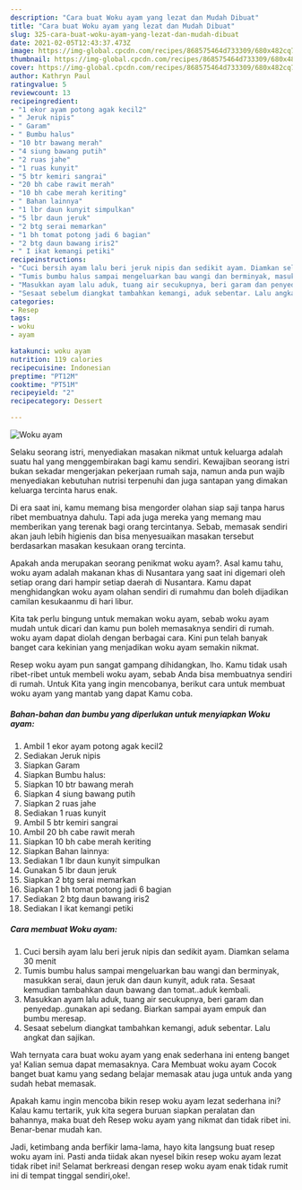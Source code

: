 ```yaml
---
description: "Cara buat Woku ayam yang lezat dan Mudah Dibuat"
title: "Cara buat Woku ayam yang lezat dan Mudah Dibuat"
slug: 325-cara-buat-woku-ayam-yang-lezat-dan-mudah-dibuat
date: 2021-02-05T12:43:37.473Z
image: https://img-global.cpcdn.com/recipes/868575464d733309/680x482cq70/woku-ayam-foto-resep-utama.jpg
thumbnail: https://img-global.cpcdn.com/recipes/868575464d733309/680x482cq70/woku-ayam-foto-resep-utama.jpg
cover: https://img-global.cpcdn.com/recipes/868575464d733309/680x482cq70/woku-ayam-foto-resep-utama.jpg
author: Kathryn Paul
ratingvalue: 5
reviewcount: 13
recipeingredient:
- "1 ekor ayam potong agak kecil2"
- " Jeruk nipis"
- " Garam"
- " Bumbu halus"
- "10 btr bawang merah"
- "4 siung bawang putih"
- "2 ruas jahe"
- "1 ruas kunyit"
- "5 btr kemiri sangrai"
- "20 bh cabe rawit merah"
- "10 bh cabe merah keriting"
- " Bahan lainnya"
- "1 lbr daun kunyit simpulkan"
- "5 lbr daun jeruk"
- "2 btg serai memarkan"
- "1 bh tomat potong jadi 6 bagian"
- "2 btg daun bawang iris2"
- " I ikat kemangi petiki"
recipeinstructions:
- "Cuci bersih ayam lalu beri jeruk nipis dan sedikit ayam. Diamkan selama 30 menit"
- "Tumis bumbu halus sampai mengeluarkan bau wangi dan berminyak, masukkan serai, daun jeruk dan daun kunyit, aduk rata. Sesaat kemudian tambahkan daun bawang dan tomat..aduk kembali."
- "Masukkan ayam lalu aduk, tuang air secukupnya, beri garam dan penyedap..gunakan api sedang. Biarkan sampai ayam empuk dan bumbu meresap."
- "Sesaat sebelum diangkat tambahkan kemangi, aduk sebentar. Lalu angkat dan sajikan."
categories:
- Resep
tags:
- woku
- ayam

katakunci: woku ayam 
nutrition: 119 calories
recipecuisine: Indonesian
preptime: "PT12M"
cooktime: "PT51M"
recipeyield: "2"
recipecategory: Dessert

---
```



![Woku ayam](https://img-global.cpcdn.com/recipes/868575464d733309/680x482cq70/woku-ayam-foto-resep-utama.jpg)

Selaku seorang istri, menyediakan masakan nikmat untuk keluarga adalah suatu hal yang menggembirakan bagi kamu sendiri. Kewajiban seorang istri bukan sekadar mengerjakan pekerjaan rumah saja, namun anda pun wajib menyediakan kebutuhan nutrisi terpenuhi dan juga santapan yang dimakan keluarga tercinta harus enak.

Di era  saat ini, kamu memang bisa mengorder olahan siap saji tanpa harus ribet membuatnya dahulu. Tapi ada juga mereka yang memang mau memberikan yang terenak bagi orang tercintanya. Sebab, memasak sendiri akan jauh lebih higienis dan bisa menyesuaikan masakan tersebut berdasarkan masakan kesukaan orang tercinta. 



Apakah anda merupakan seorang penikmat woku ayam?. Asal kamu tahu, woku ayam adalah makanan khas di Nusantara yang saat ini digemari oleh setiap orang dari hampir setiap daerah di Nusantara. Kamu dapat menghidangkan woku ayam olahan sendiri di rumahmu dan boleh dijadikan camilan kesukaanmu di hari libur.

Kita tak perlu bingung untuk memakan woku ayam, sebab woku ayam mudah untuk dicari dan kamu pun boleh memasaknya sendiri di rumah. woku ayam dapat diolah dengan berbagai cara. Kini pun telah banyak banget cara kekinian yang menjadikan woku ayam semakin nikmat.

Resep woku ayam pun sangat gampang dihidangkan, lho. Kamu tidak usah ribet-ribet untuk membeli woku ayam, sebab Anda bisa membuatnya sendiri di rumah. Untuk Kita yang ingin mencobanya, berikut cara untuk membuat woku ayam yang mantab yang dapat Kamu coba.

<!--inarticleads1-->

##### Bahan-bahan dan bumbu yang diperlukan untuk menyiapkan Woku ayam:

1. Ambil 1 ekor ayam potong agak kecil2
1. Sediakan  Jeruk nipis
1. Siapkan  Garam
1. Siapkan  Bumbu halus:
1. Siapkan 10 btr bawang merah
1. Siapkan 4 siung bawang putih
1. Siapkan 2 ruas jahe
1. Sediakan 1 ruas kunyit
1. Ambil 5 btr kemiri sangrai
1. Ambil 20 bh cabe rawit merah
1. Siapkan 10 bh cabe merah keriting
1. Siapkan  Bahan lainnya:
1. Sediakan 1 lbr daun kunyit simpulkan
1. Gunakan 5 lbr daun jeruk
1. Siapkan 2 btg serai memarkan
1. Siapkan 1 bh tomat potong jadi 6 bagian
1. Sediakan 2 btg daun bawang iris2
1. Sediakan  I ikat kemangi petiki




<!--inarticleads2-->

##### Cara membuat Woku ayam:

1. Cuci bersih ayam lalu beri jeruk nipis dan sedikit ayam. Diamkan selama 30 menit
1. Tumis bumbu halus sampai mengeluarkan bau wangi dan berminyak, masukkan serai, daun jeruk dan daun kunyit, aduk rata. Sesaat kemudian tambahkan daun bawang dan tomat..aduk kembali.
1. Masukkan ayam lalu aduk, tuang air secukupnya, beri garam dan penyedap..gunakan api sedang. Biarkan sampai ayam empuk dan bumbu meresap.
1. Sesaat sebelum diangkat tambahkan kemangi, aduk sebentar. Lalu angkat dan sajikan.




Wah ternyata cara buat woku ayam yang enak sederhana ini enteng banget ya! Kalian semua dapat memasaknya. Cara Membuat woku ayam Cocok banget buat kamu yang sedang belajar memasak atau juga untuk anda yang sudah hebat memasak.

Apakah kamu ingin mencoba bikin resep woku ayam lezat sederhana ini? Kalau kamu tertarik, yuk kita segera buruan siapkan peralatan dan bahannya, maka buat deh Resep woku ayam yang nikmat dan tidak ribet ini. Benar-benar mudah kan. 

Jadi, ketimbang anda berfikir lama-lama, hayo kita langsung buat resep woku ayam ini. Pasti anda tiidak akan nyesel bikin resep woku ayam lezat tidak ribet ini! Selamat berkreasi dengan resep woku ayam enak tidak rumit ini di tempat tinggal sendiri,oke!.

